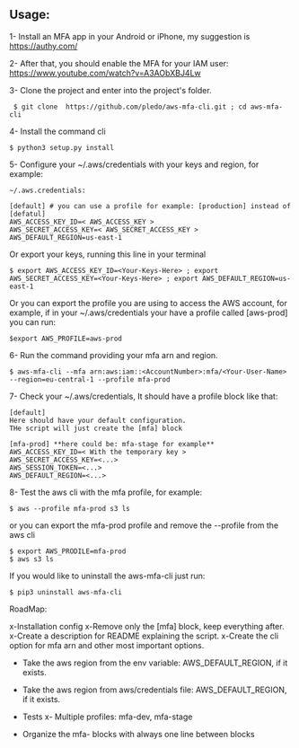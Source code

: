## Usage:

1- Install an MFA app in your Android or iPhone, my suggestion is https://authy.com/

2- After that, you should enable the MFA for your IAM user:
   https://www.youtube.com/watch?v=A3AObXBJ4Lw 

3- Clone the project and enter into the project's folder.
```
 $ git clone  https://github.com/pledo/aws-mfa-cli.git ; cd aws-mfa-cli
```

4- Install the command cli
```
$ python3 setup.py install
```

5- Configure your ~/.aws/credentials with your keys and region, for example:
```
~/.aws.credentials:

[default] # you can use a profile for example: [production] instead of [defatul]
AWS_ACCESS_KEY_ID=< AWS_ACCESS_KEY >
AWS_SECRET_ACCESS_KEY=< AWS_SECRET_ACCESS_KEY >
AWS_DEFAULT_REGION=us-east-1
```
Or export your keys, running this line in your terminal

```
$ export AWS_ACCESS_KEY_ID=<Your-Keys-Here> ; export AWS_SECRET_ACCESS_KEY=<Your-Keys-Here> ; export AWS_DEFAULT_REGION=us-east-1
```

Or you can export the profile you are using to access the AWS account, for example, if in your ~/.aws/credentials  your have a profile
called [aws-prod] you can run:

```
$export AWS_PROFILE=aws-prod
```


6- Run the command providing your mfa arn and region.

```
$ aws-mfa-cli --mfa arn:aws:iam::<AccountNumber>:mfa/<Your-User-Name> --region=eu-central-1 --profile mfa-prod
```

7- Check your ~/.aws/credentials, It should have a profile block like that:
```
[default]
Here should have your default configuration.
THe script will just create the [mfa] block

[mfa-prod] **here could be: mfa-stage for example**
AWS_ACCESS_KEY_ID=< With the temporary key >
AWS_SECRET_ACCESS_KEY=<...>
AWS_SESSION_TOKEN=<...>
AWS_DEFAULT_REGION=<...>
```

8- Test the aws cli with the mfa profile, for example:

```
$ aws --profile mfa-prod s3 ls
```
or you can export the mfa-prod profile and remove the --profile from the aws cli

```
$ export AWS_PRODILE=mfa-prod
$ aws s3 ls
```

If you would like to uninstall the aws-mfa-cli just run:

```
$ pip3 uninstall aws-mfa-cli
```

RoadMap:

x-Installation config
x-Remove only the [mfa] block, keep everything after. 
x-Create a description for README explaining the script. 
x-Create the cli option for mfa arn and other most important options. 

- Take the aws region from the env variable: AWS_DEFAULT_REGION, if it exists. 
- Take the aws region from aws/credentials file: AWS_DEFAULT_REGION, if it exists. 
- Tests
x- Multiple profiles: mfa-dev, mfa-stage

- Organize the mfa- blocks with always one line between blocks

